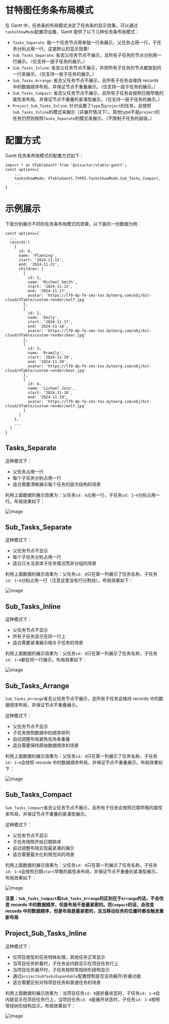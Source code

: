 # 甘特图任务条布局模式

在 Gantt 中，任务条的布局模式决定了任务条的显示效果。可以通过`tasksShowMode`配置项设置，Gantt 提供了以下几种任务条布局模式：

- `Tasks_Separate`: 每一个任务节点用单独一行来展示，父任务占用一行，子任务分别占用一行。这是默认的显示效果!
- `Sub_Tasks_Separate`: 省去父任务节点不展示，且所有子任务的节点分别用一行展示。（仅支持一层子任务的展示。）
- `Sub_Tasks_Inline`: 省去父任务节点不展示，并把所有子任务的节点都放到同一行来展示。（仅支持一层子任务的展示。）
- `Sub_Tasks_Arrange`: 省去父任务节点不展示，且所有子任务会维持 records 中的数据顺序布局，并保证节点不重叠展示。（仅支持一层子任务的展示。）
- `Sub_Tasks_Compact`: 省去父任务节点不展示，且所有子任务会按照日期早晚的属性来布局，并保证节点不重叠的紧凑型展示。（仅支持一层子任务的展示。）
- `Project_Sub_Tasks_Inline`: 针对设置了`type`为`project`的任务，会按照`Sub_Tasks_Inline`的模式来展示（非展开情况下）。其他type不是`project`的任务仍然则按照`Tasks_Separate`的模式来展示。（不限制子任务的层级。）


# 配置方式

Gantt 任务条布局模式的配置方式如下：

```
import * as VTableGantt from '@visactor/vtable-gantt';
const options={
    ...
    tasksShowMode: VTableGantt.TYPES.TasksShowMode.Sub_Tasks_Compact,
    ...
}
```

# 示例展示

下面分别展示不同的任务条布局模式的效果，以下面的一份数据为例：

```
const options={
  ...
  records:[
    {
      id: 0,
      name: 'Planning',
      start: '2024-11-15',
      end: '2024-11-21',
      children: [
        {
          id: 1,
          name: 'Michael Smith',
          start: '2024-11-15',
          end: '2024-11-17',
          avatar: 'https://lf9-dp-fe-cms-tos.byteorg.com/obj/bit-cloud/VTable/custom-render/wolf.jpg'
        },
        {
          id: 2,
          name: 'Emily',
          start: '2024-11-17',
          end: '2024-11-18',
          avatar: 'https://lf9-dp-fe-cms-tos.byteorg.com/obj/bit-cloud/VTable/custom-render/bear.jpg'
        },
        {
          id: 3,
          name: 'Rramily',
          start: '2024-11-19',
          end: '2024-11-20',
          avatar: 'https://lf9-dp-fe-cms-tos.byteorg.com/obj/bit-cloud/VTable/custom-render/bear.jpg'
        },
        {
          id: 4,
          name: 'Lichael Join',
          start: '2024-11-18',
          end: '2024-11-19',
          avatar: 'https://lf9-dp-fe-cms-tos.byteorg.com/obj/bit-cloud/VTable/custom-render/wolf.jpg'
        }
      ]
    },
    ...
  ]
}
```

## Tasks_Separate

这种模式下：
- 父任务占用一行
- 每个子任务分别占用一行
- 适合需要清晰展示每个任务的层次结构的场景

利用上面数据的展示效果为：父任务`id: 0`占用一行，子任务`id: 1~4`分别占用一行。布局效果如下：

![image](https://lf9-dp-fe-cms-tos.byteorg.com/obj/bit-cloud/VTable/gantt/gantt-task-separate.png)

## Sub_Tasks_Separate

这种模式下：
- 父任务节点不显示
- 每个子任务分别占用一行
- 适合只关注具体子任务情况而非分组的场景

利用上面数据的展示效果为：父任务`id: 0`只在第一列展示了任务名称，子任务`id: 1~4`分别占用一行（注意这里没有行分割线）。布局效果如下：

![image](https://lf9-dp-fe-cms-tos.byteorg.com/obj/bit-cloud/VTable/gantt/gantt-sub-task-separate.png)

## Sub_Tasks_Inline

这种模式下：
- 父任务节点不显示
- 所有子任务显示在同一行上
- 适合需要紧凑展示相关子任务的场景

利用上面数据的展示效果为：父任务`id: 0`只在第一列展示了任务名称，子任务`id: 1~4`都在同一行展示。布局效果如下：

![image](https://lf9-dp-fe-cms-tos.byteorg.com/obj/bit-cloud/VTable/gantt/gantt-sub-task-inline.png)

## Sub_Tasks_Arrange

`Sub_Tasks_Arrange`省去父任务节点不展示，且所有子任务会维持 records 中的数据顺序布局，并保证节点不重叠展示。

这种模式下：
- 父任务节点不显示
- 子任务按照数据中的顺序排列
- 自动调整布局避免任务条重叠
- 适合需要保持原始数据顺序的场景

利用上面数据的展示效果为：父任务`id: 0`只在第一列展示了任务名称，子任务`id: 1~4`会按照 records 中的数据顺序布局，并保证节点不重叠展示。布局效果如下：

![image](https://lf9-dp-fe-cms-tos.byteorg.com/obj/bit-cloud/VTable/gantt/gantt-sub-task-arrange.png)

## Sub_Tasks_Compact

`Sub_Tasks_Compact`省去父任务节点不展示，且所有子任务会按照日期早晚的属性来布局，并保证节点不重叠的紧凑型展示。

这种模式下：
- 父任务节点不显示
- 子任务按照开始日期排序
- 自动调整布局实现最紧凑的展示
- 适合需要最大化利用空间的场景

利用上面数据的展示效果为：父任务`id: 0`只在第一列展示了任务名称，子任务`id: 1~4`会按照日期`start`早晚的属性来布局，并保证节点不重叠的紧凑型展示。布局效果如下：

![image](https://lf9-dp-fe-cms-tos.byteorg.com/obj/bit-cloud/VTable/gantt/gantt-sub-task-compact.png)

**注意：`Sub_Tasks_Compact`和`Sub_Tasks_Arrange`的区别在于`Arrange`的话，不会改变 records 中的数据顺序，但是布局不是最紧密的。而`Compact`的话，会改变 records 中的数据顺序，但是布局是最紧密的，且当移动任务的位置时都会触发重新布局**

## Project_Sub_Tasks_Inline

这种模式下：
- 仅项目类型的任务特殊处理，其他任务正常显示
- 当项目任务折叠时，子任务会内联显示在项目任务行上
- 当项目任务展开时，子任务按照常规树形结构显示
- 通过`projectSubTasksExpandable`配置控制是否支持展开/折叠功能
- 适合需要区别对待项目任务和普通任务的场景

利用上面数据的展示效果为：当项目任务`id: 0`是折叠状态时，子任务`id: 1~4`会内联显示在项目任务行上，当项目任务`id: 0`是展开状态时，子任务`id: 1~4`按照常规树形结构显示。布局效果如下：

![image](https://lf9-dp-fe-cms-tos.byteorg.com/obj/bit-cloud/VTable/gantt/gantt-project-sub-tasks-inline.gif)
